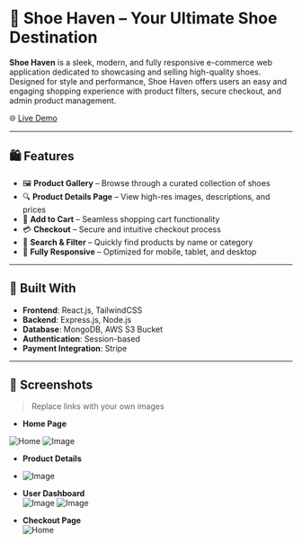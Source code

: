 # 👟 Shoe Haven – Your Ultimate Shoe Destination

**Shoe Haven** is a sleek, modern, and fully responsive e-commerce web application dedicated to showcasing and selling high-quality shoes. Designed for style and performance, Shoe Haven offers users an easy and engaging shopping experience with product filters, secure checkout, and admin product management.

🌐 [Live Demo](https://shoe-haven.vercel.app) 

---

## 🛍️ Features

- 🖼️ **Product Gallery** – Browse through a curated collection of shoes
- 🔍 **Product Details Page** – View high-res images, descriptions, and prices
- 🛒 **Add to Cart** – Seamless shopping cart functionality
- 💳 **Checkout** – Secure and intuitive checkout process 
- 🔎 **Search & Filter** – Quickly find products by name or category
- 📱 **Fully Responsive** – Optimized for mobile, tablet, and desktop

---

## 🧱 Built With

- **Frontend**: React.js, TailwindCSS 
- **Backend**: Express.js, Node.js
- **Database**: MongoDB, AWS S3 Bucket
- **Authentication**: Session-based 
- **Payment Integration**: Stripe 

---

## 📸 Screenshots

> Replace links with your own images

- **Home Page**  

![Home](https://github.com/user-attachments/assets/998e3ab7-f058-426e-821e-676c329297ce)
  ![Image](https://github.com/user-attachments/assets/b33fe77e-fc1a-40b7-a476-9266558b2f3a)

- **Product Details**
- ![Image](https://github.com/user-attachments/assets/0c8d9263-ece7-4542-b1c8-f7810d76b5fa)
- **User Dashboard**  
![Image](https://github.com/user-attachments/assets/9dc554b4-b347-42f9-b4aa-219ef08deda5)
![Image](https://github.com/user-attachments/assets/1d0b160e-0138-4773-bc5d-c9b71fe2df5d)

- **Checkout Page**  
![Home](https://github.com/user-attachments/assets/227d478a-b49d-4556-bb9d-4a63ff373993)



